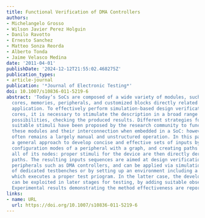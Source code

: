 ```yaml
---
title: Functional Verification of DMA Controllers
authors:
- Michelangelo Grosso
- Wilson Javier Perez Holguin
- Danilo Ravotto
- Ernesto Sanchez
- Matteo Sonza Reorda
- Alberto Tonda
- Jaime Velasco Medina
date: '2011-04-01'
publishDate: '2024-12-12T21:55:02.468275Z'
publication_types:
- article-journal
publication: '*Journal of Electronic Testing*'
doi: 10.1007/s10836-011-5219-6
abstract: 'Today’s SoCs are composed of a wide variety of modules, such as microprocessor
  cores, memories, peripherals, and customized blocks directly related to the targeted
  application. To effectively perform simulation-based design verification of peripheral
  cores, it is necessary to stimulate the description in a broad range of behavior
  possibilities, checking the produced results. Different strategies for generating
  suitable stimuli have been proposed by the research community to functionally verify
  these modules and their interconnection when embedded in a SoC: however, their verification
  often remains a largely manual and unstructured operation. In this paper we describe
  a general approach to develop concise and effective sets of inputs by modeling the
  configuration modes of a peripheral with a graph, and creating paths able to cover
  all of its nodes: proper stimuli for the device are then directly derived from the
  paths. The resulting inputs sequences are aimed at design verification of system
  peripherals such as DMA controllers, and can be applied via simulation by means
  of dedicated testbenches or by setting up an environment including a processor,
  which executes a proper test priogram. In the latter case, the developed programs
  can be exploited in later stages for testing, by adding suitable observability features.
  Experimental results demonstrating the method effectiveness are reported.'
links:
- name: URL
  url: https://doi.org/10.1007/s10836-011-5219-6
---
```

